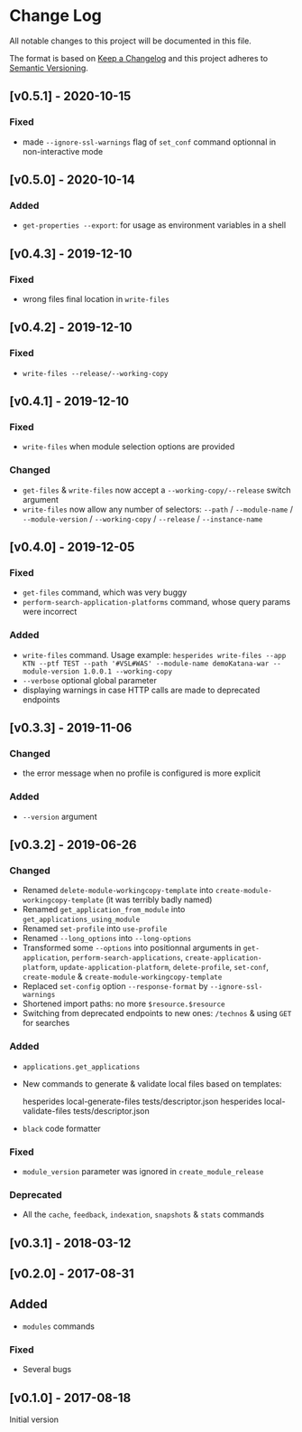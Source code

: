 # Change Log
All notable changes to this project will be documented in this file.

The format is based on [Keep a Changelog](http://keepachangelog.com/)
and this project adheres to [Semantic Versioning](http://semver.org/).

## [v0.5.1] - 2020-10-15
### Fixed
- made `--ignore-ssl-warnings` flag of `set_conf` command optionnal in non-interactive mode

## [v0.5.0] - 2020-10-14
### Added
- `get-properties --export`: for usage as environment variables in a shell

## [v0.4.3] - 2019-12-10
### Fixed
- wrong files final location in `write-files`

## [v0.4.2] - 2019-12-10
### Fixed
- `write-files --release/--working-copy`

## [v0.4.1] - 2019-12-10
### Fixed
- `write-files` when module selection options are provided

### Changed
- `get-files` & `write-files` now accept a `--working-copy/--release` switch argument
- `write-files` now allow any number of selectors: `--path` / `--module-name` / `--module-version` / `--working-copy` / `--release` / `--instance-name`

## [v0.4.0] - 2019-12-05
### Fixed
- `get-files` command, which was very buggy
- `perform-search-application-platforms` command, whose query params were incorrect

### Added
- `write-files` command.
Usage example: `hesperides write-files --app KTN --ptf TEST --path '#VSL#WAS' --module-name demoKatana-war --module-version 1.0.0.1 --working-copy`
- `--verbose` optional global parameter
- displaying warnings in case HTTP calls are made to deprecated endpoints


## [v0.3.3] - 2019-11-06
### Changed
- the error message when no profile is configured is more explicit

### Added
- `--version` argument


## [v0.3.2] - 2019-06-26
### Changed
- Renamed `delete-module-workingcopy-template` into `create-module-workingcopy-template` (it was terribly badly named)
- Renamed `get_application_from_module` into `get_applications_using_module`
- Renamed `set-profile` into `use-profile`
- Renamed `--long_options` into `--long-options`
- Transformed some `--options` into positionnal arguments in `get-application`, `perform-search-applications`,
`create-application-platform`, `update-application-platform`, `delete-profile`, `set-conf`, `create-module` & `create-module-workingcopy-template`
- Replaced `set-config` option `--response-format` by `--ignore-ssl-warnings`
- Shortened import paths: no more `$resource.$resource`
- Switching from deprecated endpoints to new ones: `/technos` & using `GET` for searches

### Added
- `applications.get_applications`
- New commands to generate & validate local files based on templates:

    hesperides local-generate-files tests/descriptor.json
    hesperides local-validate-files tests/descriptor.json

- `black` code formatter

### Fixed
- `module_version` parameter was ignored in `create_module_release`

### Deprecated
- All the `cache`, `feedback`, `indexation`, `snapshots` & `stats` commands


## [v0.3.1] - 2018-03-12


## [v0.2.0] - 2017-08-31
## Added
- `modules` commands

### Fixed
- Several bugs


## [v0.1.0] - 2017-08-18
Initial version
